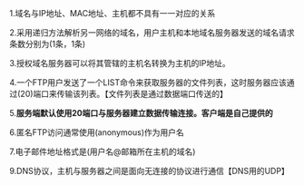 1.域名与IP地址、MAC地址、主机都不具有一一对应的关系

2.采用递归方法解析另一网络的域名，用户主机和本地域名服务器发送的域名请求条数分别为(1条，1条)

3.授权域名服务器可以将其管辖的主机名转换为主机的IP地址。

4.一个FTP用户发送了一个LIST命令来获取服务器的文件列表，这时服务器应该通过(20)端口来传输该列表。【文件列表是通过数据端口传送的】

5.**服务端默认使用20端口与服务器建立数据传输连接。客户端是自己提供的**

6.匿名FTP访问通常使用(anonymous)作为用户名

7.电子邮件地址格式是(用户名@邮箱所在主机的域名)

9.DNS协议，主机与服务器之间是面向无连接的协议进行通信【DNS用的UDP】
